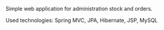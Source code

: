 Simple web application for administration stock and orders.


Used technologies: Spring MVC, JPA, Hibernate, JSP, MySQL